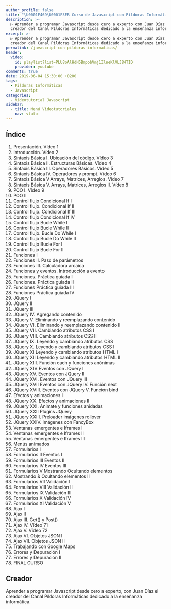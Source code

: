 ```yaml
---
author_profile: false
title: "\U0001F469‍\U0001F3EB Curso de Javascript con Píldoras Informáticas"
description: >-
  ▷ Aprender a programar Javascript desde cero a experto con Juan Díaz el
  creador del Canal Píldoras Informáticas dedicado a la enseñanza informática.
excerpt: >-
  ▷ Aprender a programar Javascript desde cero a experto con Juan Díaz el
  creador del Canal Píldoras Informáticas dedicado a la enseñanza informática.
permalink: /javascript-con-pildoras-informaticas/
header:
  video:
    id: playlist?list=PLU8oAlHdN5BmpobVmj1IlneKlVLJ84TID
    provider: youtube
comments: true
date: 2019-06-04 15:30:00 +0200
tags:
  - Píldoras Informáticas
  - Javascript
categories:
  - Videotutorial Javascript
sidebar:
  - title: Menú Videotutoriales
    nav: vtuto
---
```


## &Iacute;ndice

1. Presentaci&oacute;n. V&iacute;deo 1
2. Introducci&oacute;n. V&iacute;deo 2
3. Sintaxis B&aacute;sica I. Ubicaci&oacute;n del c&oacute;digo. V&iacute;deo 3
4. Sintaxis B&aacute;sica II. Estructuras B&aacute;sicas. V&iacute;deo 4
5. Sintaxis B&aacute;sica III. Operadores B&aacute;sicos. V&iacute;deo 5
6. Sintaxis B&aacute;sica IV. Operadores y prompt. V&iacute;deo 6
7. Sintaxis B&aacute;sica V Arrays, Matrices, Arreglos. V&iacute;deo 7
8. Sintaxis B&aacute;sica V. Arrays, Matrices, Arreglos II. V&iacute;deo 8
9. POO I. V&iacute;deo 9
10. POO II
11. Control flujo Condicional If I
12. Control flujo. Condicional If II
13. Control flujo. Condicional If III
14. Control flujo Condicional If IV
15. Control flujo Bucle While I
16. Control flujo Bucle While II
17. Control flujo. Bucle Do While I
18. Control flujo Bucle Do While II
19. Control flujo Bucle For I
20. Control flujo Bucle For II
21. Funciones I
22. Funciones II. Paso de par&aacute;metros
23. Funciones III. Calculadora arcaica
24. Funciones y eventos. Introducci&oacute;n a evento
25. Funciones. Pr&aacute;ctica guiada I
26. Funciones. Pr&aacute;ctica guiada II
27. Funciones Pr&aacute;ctica guiada III
28. Funciones Pr&aacute;ctica guiada IV
29. JQuery I
30. JQuery II
31. JQuery III
32. JQuery IV. Agregando contenido
33. JQuery V. Eliminando y reemplazando contenido
34. JQuery VI. Eliminando y reemplazando contenido II
35. JQuery VII. Cambiando atributos CSS I
36. JQuery VIII. Cambiando atributos CSS II
37. JQuery IX. Leyendo y cambiando atributos CSS
38. JQuery X. Leyendo y cambiando atributos CSS I
39. JQuery XI Leyendo y cambiando atributos HTML I
40. JQuery XII Leyendo y cambiando atributos HTML II
41. JQuery XIII. Funci&oacute;n each y funciones an&oacute;nimas
42. JQuery XIV Eventos con JQuery I
43. JQuery XV. Eventos con JQuery II
44. JQuery XVI. Eventos con JQuery III
45. JQuery XVII Eventos con JQuery IV. Funci&oacute;n next
46. JQuery XVIII. Eventos con JQuery V. Funci&oacute;n bind
47. Efectos y animaciones I
48. JQuery XX. Efectos y animaciones II
49. JQuery XXI. Animate y funciones anidadas
50. JQuery XXII Plugins JQuery
51. JQuery XXIII. Preloader im&aacute;genes rollover
52. JQuery XXIV. Im&aacute;genes con FancyBox
53. Ventanas emergentes e Iframes I
54. Ventanas emergentes e Iframes II
55. Ventanas emergentes e Iframes III
56. Men&uacute;s animados
57. Formularios I
58. Formularios II Eventos I
59. Formularios III Eventos II
60. Formularios IV Eventos III
61. Formularios V Mostrando Ocultando elementos
62. Mostrando & Ocultando elementos II
63. Formularios VII Validaci&oacute;n I
64. Formularios VIII Validaci&oacute;n II
65. Formularios IX Validaci&oacute;n III
66. Formularios X Validaci&oacute;n IV
67. Formularios XI Validaci&oacute;n V
68. Ajax I
69. Ajax II
70. Ajax III. Get() y Post()
71. Ajax IV. V&iacute;deo 71
72. Ajax V. V&iacute;deo 72
73. Ajax VI. Objetos JSON I
74. Ajax VII. Objetos JSON II
75. Trabajando con Google Maps
76. Errores y Depuraci&oacute;n I
77. Errores y Depuraci&oacute;n II
78. FINAL CURSO

## Creador

Aprender a programar Javascript desde cero a experto, con Juan D&iacute;az el creador del Canal P&iacute;ldoras Inform&aacute;ticas dedicado a la ense&ntilde;anza inform&aacute;tica.